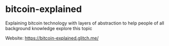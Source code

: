 # bitcoin-explained
Explaining bitcoin technology with layers of abstraction to help people of all background knowledge explore this topic

Website: https://bitcoin-explained.glitch.me/
